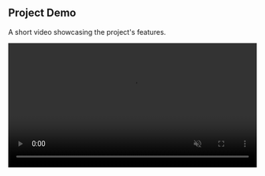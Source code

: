 ## Project Demo

A short video showcasing the project's features.

<video src="assets/videos/portfolio-demo.mp4" controls muted loop autoplay width="100%">
    Your browser does not support the video tag.
</video>
